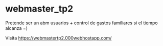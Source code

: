 # webmaster_tp2
Pretende ser un abm usuarios + control de gastos familiares si el tiempo alcanza =)

Visita https://webmastertp2.000webhostapp.com/


